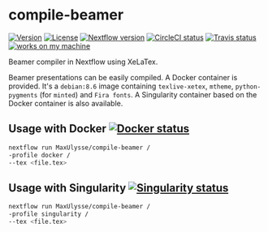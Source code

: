 # compile-beamer

[![Version][version-badge]][version-link] [![License][license-badge]][license-link] [![Nextflow version][nextflow-badge]][nextflow-link] [![CircleCI status][circleci-badge]][circleci-link] [![Travis status][travis-badge]][travis-link] [![works on my machine][works-badge]][works-link]

Beamer compiler in Nextflow using XeLaTex.

Beamer presentations can be easily compiled. A Docker container is provided. It's a `debian:8.6` image containing `texlive-xetex`, `mtheme`, `python-pygments` (for `minted`) and `Fira fonts`. A Singularity container based on the Docker container is also available.

## Usage with Docker [![Docker status][docker-badge]][docker-link]

```bash
nextflow run MaxUlysse/compile-beamer /
-profile docker /
--tex <file.tex>
```

## Usage with Singularity [![Singularity status][singularity-badge]][singularity-link]

```bash
nextflow run MaxUlysse/compile-beamer /
-profile singularity /
--tex <file.tex>
```

[circleci-badge]: https://circleci.com/gh/MaxUlysse/compile-beamer.svg?style=shield
[circleci-link]: https://circleci.com/gh/MaxUlysse/compile-beamer
[docker-badge]: https://img.shields.io/docker/automated/maxulysse/compile-beamer.svg
[docker-link]: https://hub.docker.com/r/maxulysse/compile-beamer
[license-badge]: https://img.shields.io/github/license/MaxUlysse/compile-beamer.svg
[license-link]: https://github.com/MaxUlysse/compile-beamer/blob/master/LICENSE
[nextflow-badge]: https://img.shields.io/badge/nextflow-%E2%89%A50.25.0-brightgreen.svg
[nextflow-link]: https://www.nextflow.io/
[singularity-badge]: https://img.shields.io/badge/singularity_hub-automated-blue.svg
[singularity-link]: https://singularity-hub.org/collections/170/
[travis-badge]: https://api.travis-ci.org/MaxUlysse/compile-beamer.svg
[travis-link]: https://travis-ci.org/MaxUlysse/compile-beamer
[version-badge]: https://img.shields.io/github/release/MaxUlysse/compile-beamer.svg
[version-link]: https://github.com/MaxUlysse/compile-beamer/releases/releases/latest
[works-badge]: https://img.shields.io/badge/works-on_my_machine-brightgreen.svg
[works-link]: https://github.com/nikku/works-on-my-machine
